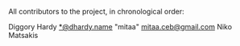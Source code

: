 All contributors to the project, in chronological order:

Diggory Hardy <*@dhardy.name>
"mitaa" <mitaa.ceb@gmail.com>
Niko Matsakis

